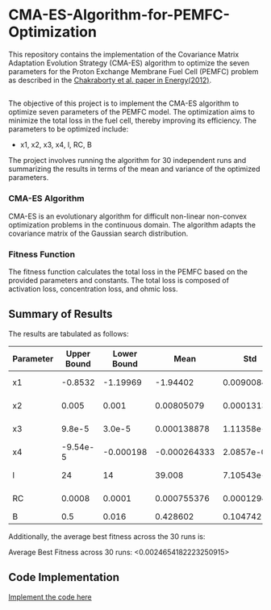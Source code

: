 # CMA-ES-Algorithm-for-PEMFC-Optimization

This repository contains the implementation of the Covariance Matrix Adaptation Evolution Strategy (CMA-ES) algorithm to optimize the seven parameters for the Proton Exchange Membrane Fuel Cell (PEMFC) problem as described in the [Chakraborty et al. paper in Energy(2012)](https://www.sciencedirect.com/science/article/abs/pii/S0360544212000448).

##
The objective of this project is to implement the CMA-ES algorithm to optimize seven parameters of the PEMFC model. The optimization aims to minimize the total loss in the fuel cell, thereby improving its efficiency. The parameters to be optimized include:
- x1, x2, x3, x4, l, RC, B

The project involves running the algorithm for 30 independent runs and summarizing the results in terms of the mean and variance of the optimized parameters.

### CMA-ES Algorithm

CMA-ES is an evolutionary algorithm for difficult non-linear non-convex optimization problems in the continuous domain. The algorithm adapts the covariance matrix of the Gaussian search distribution.

### Fitness Function

The fitness function calculates the total loss in the PEMFC based on the provided parameters and constants. The total loss is composed of activation loss, concentration loss, and ohmic loss.

## Summary of Results

The results are tabulated as follows:

| Parameter | Upper Bound | Lower Bound | Mean        | Std         | Variance    |
|-----------|-------------|-------------|-------------|-------------|-------------|
| x1        | -0.8532     | -1.19969    | -1.94402    | 0.00900848  | 8.11526e-05 |
| x2        | 0.005       | 0.001       | 0.00805079  | 0.00013131  | 1.72424e-08 |
| x3        | 9.8e-5      | 3.0e-5      | 0.000138878 | 1.11358e-05 | 1.24007e-10 |
| x4        | -9.54e-5    | -0.000198   | -0.000264333| 2.0857e-05  | 4.35016e-10 |
| l         | 24          | 14          | 39.008      | 7.10543e-15 | 5.04871e-29 |
| RC        | 0.0008      | 0.0001      | 0.000755376 | 0.000129441 | 1.67549e-08 |
| B         | 0.5         | 0.016       | 0.428602    | 0.104742    | 0.0109709   |

Additionally, the average best fitness across the 30 runs is:

Average Best Fitness across 30 runs: <0.0024654182223250915>


## Code Implementation
[Implement the code here](CMA_ES_Algorithm.ipynb)
